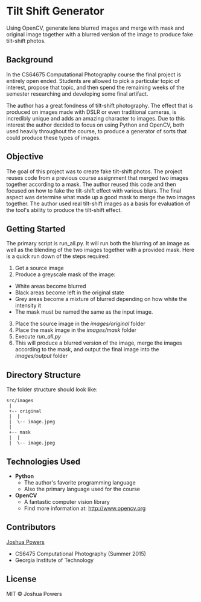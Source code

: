 # Tilt Shift Generator
Using OpenCV, generate lens blurred images and merge with mask and original image together with a
blurred version of the image to produce fake tilt-shift photos.

## Background
In the CS64675 Computational Photography course the final project is entirely open ended. Students
are allowed to pick a particular topic of interest, propose that topic, and then spend the remaining
weeks of the semester researching and developing some final artifact.

The author has a great fondness of tilt-shift photography. The effect that is produced on images
made with DSLR or even traditional cameras, is incredibly unique and adds an amazing character
to images. Due to this interest the author decided to focus on using Python and OpenCV, both used
heavily throughout the course, to produce a generator of sorts that could produce these types of
images.

## Objective
The goal of this project was to create fake tilt-shift photos. The project reuses code from a
previous course assignment that merged two images together according to a mask. The author reused
this code and then focused on how to fake the tilt-shift effect with various blurs. The final
aspect was determine what made up a good mask to merge the two images together. The author used
real tilt-shift images as a basis for evaluation of the tool's ability to produce the tilt-shift
effect.


## Getting Started
The primary script is run_all.py. It will run both the blurring of an image as well as the blending
of the two images together with a provided mask. Here is a quick run down of the steps required:

1. Get a source image
2. Produce a greyscale mask of the image:
  * White areas become blurred
  * Black areas become left in the original state
  * Grey areas become a mixture of blurred depending on how white the intensity it
  * The mask must be named the same as the input image.
3. Place the source image in the *images/original* folder
4. Place the mask image in the *images/mask* folder
5. Execute *run_all.py*
6. This will produce a blurred version of the image, merge the images according to the mask, and
output the final image into the *images/output* folder

## Directory Structure
The folder structure should look like:
```
src/images
 |
 +-- original
 |  |
 |  \-- image.jpeg
 |
 +-- mask
 |  |
 |  \-- image.jpeg
```

## Technologies Used
 * **Python**
   * The author's favorite programming language
   * Also the primary language used for the course
 * **OpenCV**
   * A fantastic computer vision library
   * Find more information at: http://www.opencv.org

## Contributors
[Joshua Powers](http://powersj.github.io/)
  * CS6475 Computational Photography (Summer 2015)
  * Georgia Institute of Technology

## License
MIT &copy; Joshua Powers

